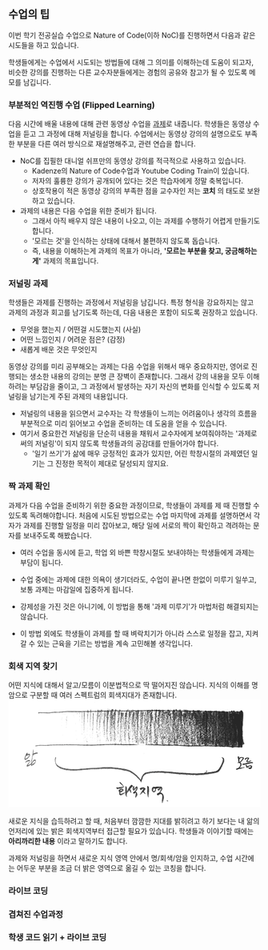## 수업의 팁
이번 학기 전공실습 수업으로 Nature of Code(이하 NoC)를 진행하면서 다음과 같은 시도들을 하고 있습니다.

학생들에게는 수업에서 시도되는 방법들에 대해 그 의미를 이해하는데 도움이 되고자,
비슷한 강의를 진행하는 다른 교수자분들에게는 경험의 공유와 참고가 될 수 있도록 메모를 남깁니다.

### 부분적인 역진행 수업 (Flipped Learning)
다음 시간에 배울 내용에 대해 관련 동영상 수업을 [과제](homework.md)로 내줍니다.
학생들은 동영상 수업을 듣고 그 과정에 대해 저널링을 합니다.
수업에서는 동영상 강의의 설명으로도 부족한 부분을 다른 여러 방식으로 재설명해주고, 관련 연습을 합니다.

 * NoC를 집필한 대니얼 쉬프만의 동영상 강의를 적극적으로 사용하고 있습니다.
   * Kadenze의 Nature of Code수업과 Youtube Coding Train이 있습니다.
   * 저자의 훌륭한 강의가 공개되어 있다는 것은 학습자에게 정말 축복입니다.
   * 상호작용이 적은 동영상 강의의 부족한 점을 교수자인 저는 **코치** 의 태도로 보완하고 있습니다.
 * 과제의 내용은 다음 수업을 위한 준비가 됩니다.
   * 그래서 아직 배우지 않은 내용이 나오고, 이는 과제를 수행하기 어렵게 만들기도 합니다.
   * '모르는 것'을 인식하는 상태에 대해서 불편하지 않도록 돕습니다.
   * 즉, 내용을 이해하는게 과제의 목표가 아니라, **'모르는 부분을 찾고, 궁금해하는게'** 과제의 목표입니다.



### 저널링 과제
학생들은 과제를 진행하는 과정에서 저널링을 남깁니다.
특정 형식을 강요하지는 않고 과제의 과정과 회고를 남기도록 하는데, 다음 내용은 포함이 되도록 권장하고 있습니다.

 * 무엇을 했는지 / 어떤걸 시도했는지 (사실)
 * 어떤 느낌인지 / 어려운 점은? (감정)
 * 새롭게 배운 것은 무엇인지

동영상 강의를 미리 공부해오는 과제는 다음 수업을 위해서 매우 중요하지만, 영어로 진행되는 생소한 내용의 강의는 분명 큰 장벽이 존재합니다.
그래서 강의 내용을 모두 이해하려는 부담감을 줄이고, 그 과정에서 발생하는 자기 자신의 변화를 인식할 수 있도록 저널링을 남기는게 주된 과제의 내용입니다.

 * 저널링의 내용을 읽으면서 교수자는 각 학생들이 느끼는 어려움이나 생각의 흐름을 부분적으로 미리 읽어보고 수업을 준비하는 데 도움을 얻을 수 있습니다.
 * 여기서 중요한건 저널링을 단순히 내용을 채워서 교수자에게 보여줘야하는 '과제로써의 저널링'이 되지 않도록 학생들과의 공감대를 만들어가야 합니다.
   * '일기 쓰기'가 삶에 매우 긍정적인 효과가 있지만, 어린 학창시절의 과제였던 일기는 그 진정한 목적이 제대로 달성되지 않지요.


### 짝 과제 확인
과제가 다음 수업을 준비하기 위한 중요한 과정이므로, 학생들이 과제를 제 때 진행할 수 있도록 독려해야합니다.
처음에 시도된 방법으로는 수업 마지막에 과제를 설명하면서 각자가 과제를 진행할 일정을 미리 잡아보고,
해당 일에 서로의 짝이 확인하고 격려하는 문자를 보내주도록 해봤습니다.

 * 여러 수업을 동시에 듣고, 학업 외 바쁜 학창시절도 보내야하는 학생들에게 과제는 부담이 됩니다.
 * 수업 중에는 과제에 대한 의욕이 생기더라도, 수업이 끝나면 한없이 미루기 일쑤고, 보통 과제는 마감일에 집중하게 됩니다.

 * 강제성을 가진 것은 아니기에, 이 방법을 통해 '과제 미루기'가 마법처럼 해결되지는 않습니다.
 * 이 방법 외에도 학생들이 과제를 할 때 벼락치기가 아니라 스스로 일정을 잡고, 지켜갈 수 있는 근육을 기르는 방법을 계속 고민해볼 생각입니다.


### 회색 지역 찾기
어떤 지식에 대해서 알고/모름이 이분법적으로 딱 떨어지진 않습니다. 지식의 이해를 명암으로 구분할 때 여러 스펙트럼의 회색지대가 존재합니다.
![gray zone](img/gray_zone.png)

새로운 지식을 습득하려고 할 때, 처음부터 깜깜한 지대를 밝히려고 하기 보다는 내 앎의 언저리에 있는 밝은 회색지역부터 접근할 필요가 있습니다.
학생들과 이야기할 때에는 **아리까리한 내용** 이라고 말하기도 합니다.

과제와 저널링을 하면서 새로운 지식 영역 안에서 명/회색/암을 인지하고, 수업 시간에는 어두운 부분을 조금 더 밝은 영역으로 옮길 수 있는 코칭을 합니다.


### 라이브 코딩


### 겹쳐진 수업과정


### 학생 코드 읽기 + 라이브 코딩
